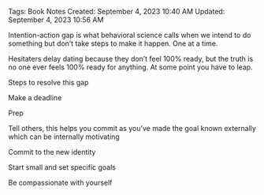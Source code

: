 Tags: Book Notes
Created: September 4, 2023 10:40 AM
Updated: September 4, 2023 10:56 AM

Intention-action gap is what behavioral science calls when we intend to do something but don’t take steps to make it happen. One at a time.

Hesitaters delay dating because they don’t feel 100% ready, but the truth is no one ever feels 100% ready for anything. At some point you have to leap.

Steps to resolve this gap

Make a deadline

Prep

Tell others, this helps you commit as you’ve made the goal known externally which can be internally motivating

Commit to the new identity

Start small and set specific goals

Be compassionate with yourself
